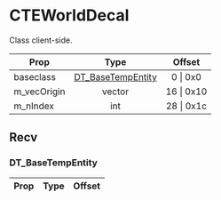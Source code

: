 # CTEWorldDecal
Class client-side.

|Prop|Type|Offset|
|---|:-:|:-:|
|baseclass|[DT_BaseTempEntity](#DT_BaseTempEntity)|0 \| 0x0|
|m_vecOrigin|vector|16 \| 0x10|
|m_nIndex|int|28 \| 0x1c|

## Recv

### DT_BaseTempEntity

|Prop|Type|Offset|
|---|:-:|:-:|
